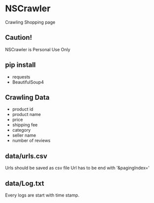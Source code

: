 # NSCrawler
Crawling Shopping page


## Caution!
NSCrawler is Personal Use Only

## pip install
- requests
- BeautifulSoup4

## Crawling Data
- product id
- product name
- price
- shipping fee
- category
- seller name
- number of reviews

## data/urls.csv
Urls should be saved as csv file
Url has to be end with '&pagingIndex='

## data/Log.txt
Every logs are start with time stamp.
